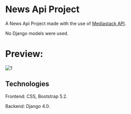 # News Api Project

A News Api Project made with the use of [Mediastack API](https://mediastack.com/).

No Django models were used.

# Preview:

![1](https://user-images.githubusercontent.com/86254474/168484579-305b2d1d-3cea-4364-b992-fcfad9464b41.png)

## Technologies

Frontend: CSS, Bootstrap 5.2.

Backend: Django 4.0.
